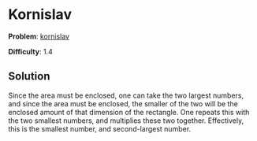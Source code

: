 # Kornislav

**Problem**: [kornislav](https://open.kattis.com/problems/kornislav)

**Difficulty**: 1.4

## Solution

Since the area must be enclosed, one can take the two largest numbers, and since the area must be enclosed, the smaller of the two will be the enclosed amount of that dimension of the rectangle. One repeats this with the two smallest numbers, and multiplies these two together. Effectively, this is the smallest number, and second-largest number.
